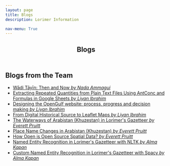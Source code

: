 ```yaml
---
layout: page
title: Blogs
description: Lorimer Information

nav-menu: True
---
```


<!-- One -->
<section id="one">
	<div class="inner">
		<header class="major">
			<h1>Blogs</h1>
		</header>

<!-- Content -->
<h2 id="content">Blogs from the Team </h2>
<p>
	<ul>
		<li><a href="../July2020Wadiblog" class="link">Wādi Tāyīn: Then and Now <i> by Nada Ammagui</i></a></li>
		<li><a href="../July2020formattingdata" class="link">Extracting Repeated Quantities from Plain Text Files Using AntConc and Formulas in Google Sheets  <i>by Liyan Ibrahim</i></a></li>
		<li><a href="../July2020website" class="link">Designing the OpenGulf website: process, progress and decision making <i>by Liyan Ibrahim</i></a></li>
		<li><a href="../July2020maps" class="link"> From Digital Historical Source to Leaflet Maps <i>by Liyan Ibrahim</i></a></li>
		<li><a href="../waterways" class="link">The Waterways of Arabistan (Khuzestan) in Lorimer's Gazetteer<i> by Everett Pruitt</i></a></li>
		<li><a href="../placenamechanges" class="link">Place Name Changes in Arabistan (Khuzestan)<i> by Everett Pruitt</i></a></li>
		<li><a href="../howopen" class="link">How Open is Open Source Spatial Data?<i> by Everett Pruitt</i></a></li>
		<li><a href="../Aug2021ner_nltk" class="link">Named Entity Recognition in Lorimer's Gazetteer with NLTK <i> by Alma Kapan</i></a></li>
		<li><a href="../Aug2021ner_spacy" class="link">Custom Named Entity
		Recognition in Lorimer's Gazetteer with Spacy <i> by Alma
		Kapan</i></a></li>

<!-- </p> -->
